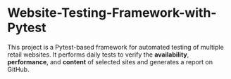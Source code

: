 # Website-Testing-Framework-with-Pytest
This project is a Pytest-based framework for automated testing of multiple retail websites. It performs daily tests to verify the **availability**, **performance**, and **content** of selected sites and generates a report on GitHub.
